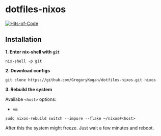 # dotfiles-nixos

[![Hits-of-Code](https://hitsofcode.com/github/GregoryKogan/dotfiles-nixos?branch=main)](https://hitsofcode.com/github/GregoryKogan/dotfiles-nixos/view?branch=main)

## Installation

**1. Enter nix-shell with `git`**

```shell
nix-shell -p git
```

**2. Download configs**

```shell
git clone https://github.com/GregoryKogan/dotfiles-nixos.git nixos
```

**3. Rebuild the system**

Availabe `<host>` options:
  - `vm`

```shell
sudo nixos-rebuild switch --impure --flake ~/nixos#<host>
```

After this the system might freeze. Just wait a few minutes and reboot.

